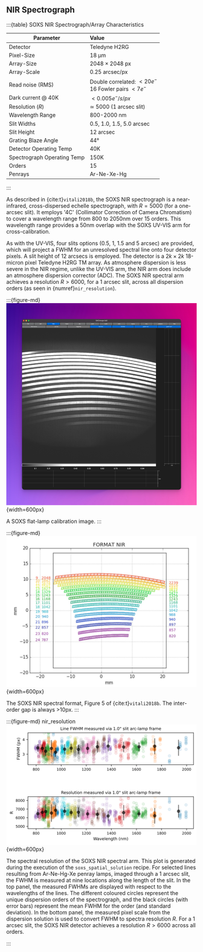 ## NIR Spectrograph



:::{table} SOXS NIR Spectrograph/Array Characteristics

| Parameter                   | Value                                                        |
| --------------------------- | :----------------------------------------------------------- |
| Detector                    | Teledyne H2RG                                                |
| Pixel-Size                  | 18 μm                                                        |
| Array-Size                  | 2048 $\times$ 2048 px                                        |
| Array-Scale                 | 0.25 arcsec/px                                               |
| Read noise (RMS)            | Double correlated: $< 20 e^{-}$  <br>16 Fowler pairs $< 7 e^{-}$ |
| Dark current @ 40K          | $< 0.005 {e^{-}/s/px}$                                       |
| Resolution $(R)$            | $\simeq$ 5000 (1 arcsec slit)                                |
| Wavelength Range            | 800-2000 nm                                                  |
| Slit Widths                 | 0.5, 1.0, 1.5, 5.0 arcsec                                    |
| Slit Height                 | 12 arcsec                                                    |
| Grating Blaze Angle         | 44°                                                          |
| Detector Operating Temp     | 40K                                                          |
| Spectrograph Operating Temp | 150K                                                         |
| Orders                      | 15                                                           |
| Penrays                     | Ar-Ne-Xe-Hg                                                  |

:::



As described in {cite:t}`vitali2018b`, the SOXS NIR spectrograph is a near-infrared, cross-dispersed echelle spectrograph, with $R=5000$ (for a one-arcsec slit). It employs '4C' (Collimator Correction of Camera Chromatism) to cover a wavelength range from 800 to 2050nm over 15 orders. This wavelength range provides a 50nm overlap with the SOXS UV-VIS arm for cross-calibration. 

As with the UV-VIS, four slits options ($0.5$, $1$, $1.5$ and $5$ arcsec) are provided, which will project a FWHM for an unresolved spectral line onto four detector pixels. A slit height of 12 arcsecs is employed. The detector is a $2k\times2k$ 18-micron pixel Teledyne H2RG TM array. As atmosphere dispersion is less severe in the NIR regime, unlike the UV-VIS arm, the NIR arm does include an atmosphere dispersion corrector (ADC). The SOXS NIR spectral arm achieves a resolution $R > 6000$, for a 1 arcsec slit, across all dispersion orders (as seen in {numref}`nir_resolution`).

:::{figure-md}
![image-20240902123312207](../_images/image-20240902123312207.png){width=600px}

A SOXS flat-lamp calibration image.
:::





:::{figure-md}
![image-20240902121345306](../_images/image-20240902121345306.png){width=600px}

The SOXS NIR spectral format, Figure 5 of {cite:t}`vitali2018b`. The inter-order gap is always >10px.
:::



:::{figure-md} nir_resolution
![image-20250127104309242](../_images/image-20250127104309242.png){width=600px}

The spectral resolution of the SOXS NIR spectral arm. This plot is generated during the execution of the `soxs_spatial_solution` recipe. For selected lines resulting from Ar-Ne-Hg-Xe penray lamps, imaged through a 1 arcsec slit, the FWHM is measured at nine locations along the length of the slit. In the top panel, the measured FWHMs are displayed with respect to the wavelengths of the lines. The different coloured circles represent the unique dispersion orders of the spectrograph, and the black circles (with error bars) represent the mean FWHM for the order (and standard deviation). In the bottom panel, the measured pixel scale from the dispersion solution is used to convert FWHM to spectra resolution $R$. For a 1 arcsec slit, the SOXS NIR detector achieves a resolution $R > 6000$ across all orders.

:::
